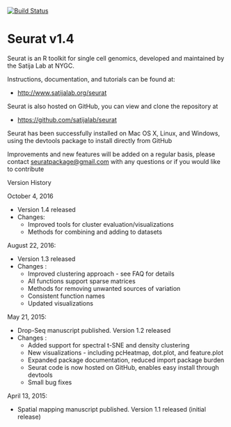 [![Build Status](https://travis-ci.org/satijalab/seurat.svg?branch=master)](https://travis-ci.org/satijalab/seurat)

# Seurat v1.4

Seurat is an R toolkit for single cell genomics, developed and maintained by the Satija Lab at NYGC.

Instructions, documentation, and tutorials can be found at:
* http://www.satijalab.org/seurat

Seurat is also hosted on GitHub, you can view and clone the repository at
* https://github.com/satijalab/seurat

Seurat has been successfully installed on Mac OS X, Linux, and Windows, using the devtools package to install directly from GitHub

Improvements and new features will be added on a regular basis, please contact seuratpackage@gmail.com with any questions or if you would like to contribute

Version History

October 4, 2016
* Version 1.4 released
* Changes:
   * Improved tools for cluster evaluation/visualizations
   * Methods for combining and adding to datasets

August 22, 2016:
* Version 1.3 released
* Changes :
    * Improved clustering approach - see FAQ for details
    * All functions support sparse matrices
    * Methods for removing unwanted sources of variation
    * Consistent function names
    * Updated visualizations

May 21, 2015:
* Drop-Seq manuscript published. Version 1.2 released
* Changes :
  * Added support for spectral t-SNE and density clustering
  * New visualizations - including pcHeatmap, dot.plot, and feature.plot
  * Expanded package documentation, reduced import package burden
  *  Seurat code is now hosted on GitHub, enables easy install through devtools
  * Small bug fixes

April 13, 2015:
* Spatial mapping manuscript published. Version 1.1 released (initial release)
